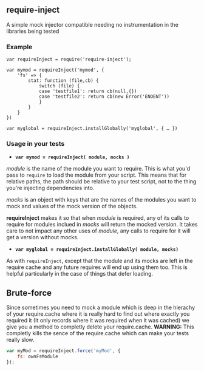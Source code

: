 require-inject
--------------

A simple mock injector compatible needing no instrumentation in the libraries being tested

### Example

    var requireInject = require('require-inject');

    var mymod = requireInject('mymod', {
        'fs' => {
            stat: function (file,cb) {
                switch (file) {
                case 'testfile1': return cb(null,{})
                case 'testfile2': return cb(new Error('ENOENT'))
                }
            }
        }
    })

    var myglobal = requireInject.installGlobally('myglobal', { … })
    
### Usage in your tests

* **`var mymod = requireInject( module, mocks )`**

*module* is the name of the module you want to require.  This is what you'd
pass to `require` to load the module from your script. This means that for
relative paths, the path should be relative to your test script, not to the
thing you're injecting dependencies into.

*mocks* is an object with keys that are the names of the modules you want
to mock and values of the mock version of the objects.

**requireInject** makes it so that when *module* is required, any of its
calls to require for modules inclued in *mocks* will return the mocked
version.  It takes care to not impact any other uses of *module*, any
calls to require for it will get a version without mocks.

* **`var myglobal = requireInject.installGlobally( module, mocks)`**

As with `requireInject`, except that the module and its mocks are left in
the require cache and any future requires will end up using them too. This is
helpful particularly in the case of things that defer loading.


## Brute-force

Since sometimes you need to mock a module which is deep in the hierachy of your require.cache where it is really hard to find out where exactly you required it (It only records where it was required when it was cached) we give you a method to completly delete your require.cache.
__WARNING:__ This completly kills the sence of the require.cache which can make your tests really slow.

```javascript
var myMod = requireInject.force('myMod', {
    fs: ownFsModule
});
```